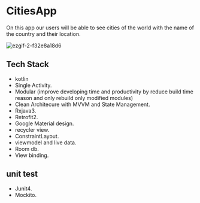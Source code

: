 # CitiesApp
On this app our users will be able to see cities of the world with the name of the country and their location.

![ezgif-2-f32e8a18d6](https://user-images.githubusercontent.com/18033003/162554048-18776a20-8eaa-43b9-9269-e9c66698d3a8.gif)

## Tech Stack
- kotlin 
- Single Activity.
- Modular (improve developing time and productivity by reduce build time reason and only rebuild only modified modules)
- Clean Architecure with MVVM and State Management.
- Rxjava3.
- Retrofit2.
- Google Material design.
- recycler view.
- ConstraintLayout.
- viewmodel and live data.
- Room db.
- View binding.

## unit test
- Junit4.
- Mockito.
